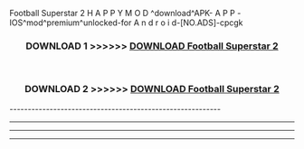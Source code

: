  Football Superstar 2  H A P P Y M O D ^download^APK- A P P -IOS^mod^premium^unlocked-for A n d r o i d-[NO.ADS]-cpcgk



<div align="center">

<h3>DOWNLOAD 1 >>>>>> <a href="https://en-mod.web.app/?en= Football Superstar 2 ">DOWNLOAD Football Superstar 2  </a></h3><br>

<h3>DOWNLOAD 2 >>>>>> <a href="https://en-mod.web.app/?en= Football Superstar 2 ">DOWNLOAD Football Superstar 2  </a></h3>

</div>
----------------------------------------------------------

----------------------------------------------------------

----------------------------------------------------------

----------------------------------------------------------



